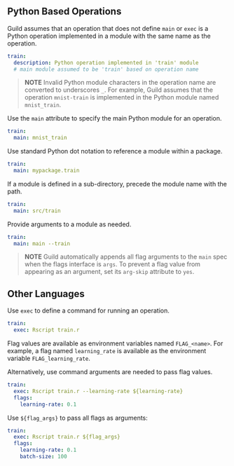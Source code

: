 <div data-theme-toc="true"></div>

## Python Based Operations

Guild assumes that an operation that does not define `main` or `exec` is a Python operation implemented in a module with the same name as the operation.

``` yaml
train:
  description: Python operation implemented in 'train' module
  # main module assumed to be 'train' based on operation name
```

> **NOTE**
Invalid Python module characters in the operation name are converted to underscores `_`. For example, Guild assumes that the operation `mnist-train` is implemented in the Python module named `mnist_train`.

Use the `main` attribute to specify the main Python module for an operation.

``` yaml
train:
  main: mnist_train
```

Use standard Python dot notation to reference a module within a package.

``` yaml
train:
  main: mypackage.train
```

If a module is defined in a sub-directory, precede the module name with the path.

``` yaml
train:
  main: src/train
```

Provide arguments to a module as needed.

``` yaml
train:
  main: main --train
```

> **NOTE**
Guild automatically appends all flag arguments to the `main` spec when the flags interface is `args`. To prevent a flag value from appearing as an argument, set its `arg-skip` attribute to `yes`.

## Other Languages

Use `exec` to define a command for running an operation.

``` yaml
train:
  exec: Rscript train.r
```

Flag values are available as environment variables named `FLAG_<name>`. For example, a flag named `learning_rate` is available as the environment variable `FLAG_learning_rate`.

Alternatively, use command arguments are needed to pass flag values.

``` yaml
train:
  exec: Rscript train.r --learning-rate ${learning-rate}
  flags:
    learning-rate: 0.1
```

Use `${flag_args}` to pass all flags as arguments:

``` yaml
train:
  exec: Rscript train.r ${flag_args}
  flags:
    learning-rate: 0.1
    batch-size: 100
```
